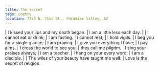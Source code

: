 ```yaml
---
title: The secret
tags: poetry
location: 7373 N. 71st St., Paradise Valley, AZ
---
```


| I kissed your lips and my death began.
| I am a little less each day.
|
| I cannot eat or drink;
|   I am fasting.
| I cannot rest;
|   I hold vigils.
| I beg you for a single glance;
|   I am praying.
| I give you everything I have;
|   I pay alms.
| I cross the world to see you;
|   they call me pilgrim.
| I sing your praises always;
|   I am a teacher.
| I hang on your every word;
|   I am a disciple.
|
| The wiles of your beauty have taught me well:
| Love is the secret of religion.
